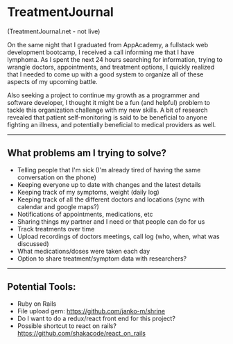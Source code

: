 # TreatmentJournal

(TreatmentJournal.net - not live)

On the same night that I graduated from AppAcademy, a fullstack web development bootcamp, I received a call informing me that I have lymphoma. As I spent the next 24 hours searching for information, trying to wrangle doctors, appointments, and treatment options, I quickly realized that I needed to come up with a good system to organize all of these aspects of my upcoming battle.

Also seeking a project to continue my growth as a programmer and software developer, I thought it might be a fun (and helpful) problem to tackle this organization challenge with my new skills. A bit of research revealed that patient self-monitoring is said to be beneficial to anyone fighting an illness, and potentially beneficial to medical providers as well.

----
## What problems am I trying to solve?

- Telling people that I'm sick (I'm already tired of having the same conversation on the phone)
- Keeping everyone up to date with changes and the latest details
- Keeping track of my symptoms, weight (daily log)
- Keeping track of all the different doctors and locations (sync with calendar and google maps?)
- Notifications of appointments, medications, etc
- Sharing things my partner and I need or that people can do for us
- Track treatments over time
- Upload recordings of doctors meetings, call log (who, when, what was discussed)
- What medications/doses were taken each day
- Option to share treatment/symptom data with researchers?

----
## Potential Tools:
- Ruby on Rails
- File upload gem: https://github.com/janko-m/shrine
- Do I want to do a redux/react front end for this project?
- Possible shortcut to react on rails? https://github.com/shakacode/react_on_rails
